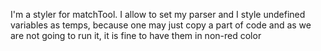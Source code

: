 I'm a styler for matchTool. I allow to set my parser and I style undefined variables as temps, because one may just copy a part of code and as we are not going to run it, it is fine to have them in non-red color